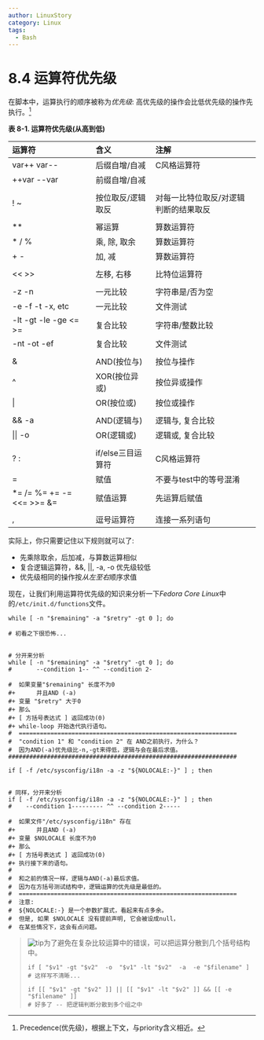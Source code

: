 ```yaml
---
author: LinuxStory
category: Linux
tags:
  - Bash
---
```

# 8.4 运算符优先级

在脚本中，运算执行的顺序被称为*优先级*: 高优先级的操作会比低优先级的操作先执行。[^1]

**表 8-1. 运算符优先级(从高到低)** 

| 运算符      | 含义          | 注解        |
|:------------|:--------------|:------------|
| var++ var-- | 后缀自增/自减 | C风格运算符 |
| ++var --var | 前缀自增/自减 |             |
|             |               |             |
| ! ~         | 按位取反/逻辑取反 | 对每一比特位取反/对逻辑判断的结果取反 |
|             |               |             |
| \*\*        | 幂运算        | 算数运算符  |
| \* / %      | 乘, 除, 取余  | 算数运算符  |
| + -         | 加, 减        | 算数运算符  |
|             |               |             |
| << >>       | 左移, 右移    | 比特位运算符|
|             |               |             |
| -z -n       | 一元比较      | 字符串是/否为空 |
| -e -f -t -x, etc | 一元比较 | 文件测试    |
| -lt -gt -le -ge <=  >=     | 复合比较 | 字符串/整数比较 |
| -nt -ot -ef | 复合比较      | 文件测试    |
|             |               |             |
| &           | AND(按位与)   | 按位与操作  |
| ^           | XOR(按位异或) | 按位异或操作|
| \|          | OR(按位或)    | 按位或操作  |
|             |               |             |
| && -a       | AND(逻辑与)   | 逻辑与, 复合比较 |
| \|\| -o     | OR(逻辑或)    | 逻辑或, 复合比较 |
|             |               |             |
| ? :         | if/else三目运算符| C风格运算符  |
| =           | 赋值          | 不要与test中的等号混淆 |
| \*= /= %= += -= <<= >>= &=  | 赋值运算    | 先运算后赋值 |
|             |               |             |
| ,           | 逗号运算符    | 连接一系列语句 |


实际上，你只需要记住以下规则就可以了:
- 先乘除取余，后加减，与算数运算相似
- 复合逻辑运算符，&&, ||, -a, -o 优先级较低
- 优先级相同的操作按*从左至右*顺序求值

现在，让我们利用运算符优先级的知识来分析一下*Fedora Core Linux*中的`/etc/init.d/functions`文件。

```
while [ -n "$remaining" -a "$retry" -gt 0 ]; do

# 初看之下很恐怖...


# 分开来分析
while [ -n "$remaining" -a "$retry" -gt 0 ]; do
#       --condition 1-- ^^ --condition 2-

#  如果变量"$remaining" 长度不为0
#+      并且AND (-a)
#+ 变量 "$retry" 大于0
#+ 那么
#+ [ 方括号表达式 ] 返回成功(0)
#+ while-loop 开始迭代执行语句。
#  ==============================================================
#  "condition 1" 和 "condition 2" 在 AND之前执行，为什么？
#  因为AND(-a)优先级比-n,-gt来得低，逻辑与会在最后求值。
#################################################################

if [ -f /etc/sysconfig/i18n -a -z "${NOLOCALE:-}" ] ; then


# 同样，分开来分析
if [ -f /etc/sysconfig/i18n -a -z "${NOLOCALE:-}" ] ; then
#    --condition 1--------- ^^ --condition 2-----

#  如果文件"/etc/sysconfig/i18n" 存在
#+      并且AND (-a)
#+ 变量 $NOLOCALE 长度不为0
#+ 那么
#+ [ 方括号表达式 ] 返回成功(0)
#+ 执行接下来的语句。
#
#  和之前的情况一样，逻辑与AND(-a)最后求值。
#  因为在方括号测试结构中，逻辑运算的优先级是最低的。
#  ==============================================================
#  注意:
#  ${NOLOCALE:-} 是一个参数扩展式，看起来有点多余。
#  但是, 如果 $NOLOCALE 没有提前声明, 它会被设成null，
#  在某些情况下，这会有点问题。
```

> ![tip](http://tldp.org/LDP/abs/images/tip.gif)为了避免在复杂比较运算中的错误，可以把运算分散到几个括号结构中。
> ```
> if [ "$v1" -gt "$v2"  -o  "$v1" -lt "$v2"  -a  -e "$filename" ]
> # 这样写不清晰...
> 
> if [[ "$v1" -gt "$v2" ]] || [[ "$v1" -lt "$v2" ]] && [[ -e "$filename" ]]
> # 好多了 -- 把逻辑判断分散到多个组之中
> ```

[^1]: Precedence(优先级)，根据上下文，与priority含义相近。

